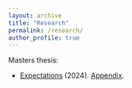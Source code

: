 ```yaml
---
layout: archive
title: "Research"
permalink: /research/
author_profile: true
---
```


Masters thesis: 
* [Expectations](/files/expectatians_MSH_mastersthesis_310524.pdf) (2024). [Appendix](/files/appendix_MSH_masters_thesis_310524.pdf). 
